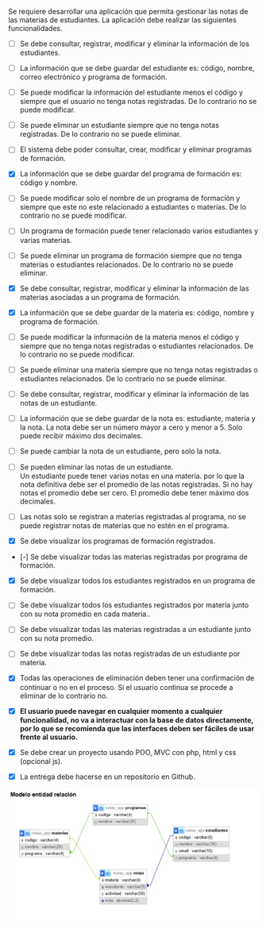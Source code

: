 Se requiere desarrollar una aplicación que permita gestionar las notas de las materias de estudiantes. La aplicación debe realizar las siguientes funcionalidades.

- [ ] Se debe consultar, registrar, modificar y eliminar la información de los estudiantes.  
- [ ] La información que se debe guardar del estudiante es: código, nombre, correo electrónico y programa de formación.  
- [ ] Se puede modificar la información del estudiante menos el código y siempre que el usuario no tenga notas registradas. De lo contrario no se puede modificar.  
- [ ] Se puede eliminar un estudiante siempre que no tenga notas registradas. De lo contrario no se puede eliminar.  
    
- [ ] El sistema debe poder consultar, crear, modificar y eliminar programas de formación.  
- [x] La información que se debe guardar del programa de formación es: código y nombre.  
- [ ] Se puede modificar solo el nombre de un programa de formación y siempre que este no este relacionado a estudiantes o materias. De lo contrario no se puede modificar.  
- [ ] Un programa de formación puede tener relacionado varios estudiantes y varias materias.  
- [ ] Se puede eliminar un programa de formación siempre que no tenga materias o estudiantes relacionados. De lo contrario no se puede eliminar.  
    
- [x] Se debe consultar, registrar, modificar y eliminar la información de las materias asociadas a un programa de formación.  
- [x] La información que se debe guardar de la materia es: código, nombre y programa de formación.  
- [ ] Se puede modificar la información de la materia menos el código y siempre que no tenga notas registradas o estudiantes relacionados. De lo contrario no se puede modificar.  
- [ ] Se puede eliminar una materia siempre que no tenga notas registradas o estudiantes relacionados. De lo contrario no se puede eliminar.

- [ ] Se debe consultar, registrar, modificar y eliminar la información de las notas de un estudiante.  
- [ ] La información que se debe guardar de la nota es: estudiante, materia y la nota. La nota debe ser un número mayor a cero y menor a 5\. Solo puede recibir máximo dos decimales.  
- [ ] Se puede cambiar la nota de un estudiante, pero solo la nota.  
- [ ] Se pueden eliminar las notas de un estudiante.  
  Un estudiante puede tener varias notas en una materia. por lo que la nota definitiva debe ser el promedio de las notas registradas. Si no hay notas el promedio debe ser cero. El promedio debe tener máximo dos decimales.  
- [ ] Las notas solo se registran a materias registradas al programa, no se puede registrar notas de materias que no estén en el programa.  
    
- [x] Se debe visualizar los programas de formación registrados.  
- [-] Se debe visualizar todas las materias registradas por programa de formación.  
- [x] Se debe visualizar todos los estudiantes registrados en un programa de formación.  
- [ ] Se debe visualizar todos los estudiantes registrados por materia junto con su nota promedio en cada materia..  
- [ ] Se debe visualizar todas las materias registradas a un estudiante junto con su nota promedio.  
- [ ] Se debe visualizar todas las notas registradas de un estudiante por materia.  
- [x] Todas las operaciones de eliminación deben tener una confirmación de continuar o no en el proceso. Si el usuario continua se procede a eliminar de lo contrario no.  
- [x] **El usuario puede navegar en cualquier momento a cualquier funcionalidad, no va a interactuar con la base de datos directamente, por lo que se recomienda que las interfaces deben ser fáciles de usar frente al usuario.**  
    
- [x] Se debe crear un proyecto usando POO, MVC con php, html y css (opcional js).  
- [x] La entrega debe hacerse en un repositorio en Github.

![Modelo](Modelo-entidad-relacion.jpeg)
